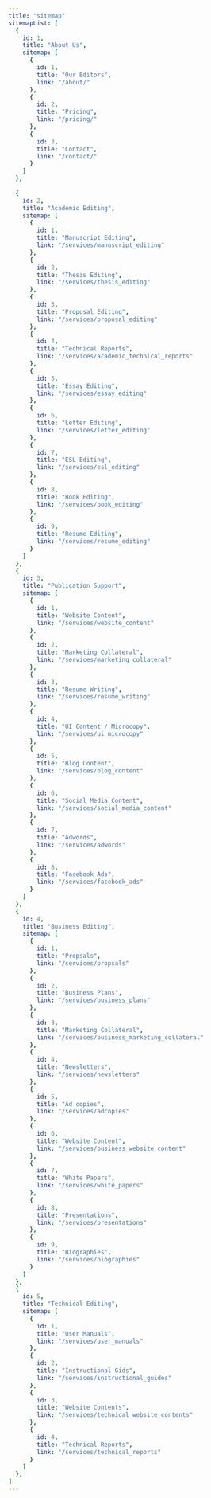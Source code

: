 ```yaml
---
title: "sitemap"
sitemapList: [
  {
    id: 1,
    title: "About Us",
    sitemap: [
      {
        id: 1,
        title: "Our Editors",
        link: "/about/"
      },
      {
        id: 2,
        title: "Pricing",
        link: "/pricing/"
      },
      {
        id: 3,
        title: "Contact",
        link: "/contact/"
      }
    ]
  },
  
  {
    id: 2,
    title: "Academic Editing",
    sitemap: [
      {
        id: 1,
        title: "Manuscript Editing",
        link: "/services/manuscript_editing"
      },
      {
        id: 2,
        title: "Thesis Editing",
        link: "/services/thesis_editing"
      },
      {
        id: 3,
        title: "Proposal Editing",
        link: "/services/proposal_editing"
      },
      {
        id: 4,
        title: "Technical Reports",
        link: "/services/academic_technical_reports"
      },
      {
        id: 5,
        title: "Essay Editing",
        link: "/services/essay_editing"
      },
      {
        id: 6,
        title: "Letter Editing",
        link: "/services/letter_editing"
      },
      {
        id: 7,
        title: "ESL Editing",
        link: "/services/esl_editing"
      },
      {
        id: 8,
        title: "Book Editing",
        link: "/services/book_editing"
      },
      {
        id: 9,
        title: "Resume Editing",
        link: "/services/resume_editing"
      }
    ]
  },
  {
    id: 3,
    title: "Publication Support",
    sitemap: [
      {
        id: 1,
        title: "Website Content",
        link: "/services/website_content"
      },
      {
        id: 2,
        title: "Marketing Collateral",
        link: "/services/marketing_collateral"
      },
      {
        id: 3,
        title: "Resume Writing",
        link: "/services/resume_writing"
      },
      {
        id: 4,
        title: "UI Content / Microcopy",
        link: "/services/ui_microcopy"
      },
      {
        id: 5,
        title: "Blog Content",
        link: "/services/blog_content"
      },
      {
        id: 6,
        title: "Social Media Content",
        link: "/services/social_media_content"
      },
      {
        id: 7,
        title: "Adwords",
        link: "/services/adwords"
      },
      {
        id: 8,
        title: "Facebook Ads",
        link: "/services/facebook_ads"
      }
    ]
  },
  {
    id: 4,
    title: "Business Editing",
    sitemap: [
      {
        id: 1,
        title: "Propsals",
        link: "/services/propsals"
      },
      {
        id: 2,
        title: "Business Plans",
        link: "/services/business_plans"
      },
      {
        id: 3,
        title: "Marketing Collateral",
        link: "/services/business_marketing_collateral"
      },
      {
        id: 4,
        title: "Newsletters",
        link: "/services/newsletters"
      },
      {
        id: 5,
        title: "Ad copies",
        link: "/services/adcopies"
      },
      {
        id: 6,
        title: "Website Content",
        link: "/services/business_website_content"
      },
      {
        id: 7,
        title: "White Papers",
        link: "/services/white_papers"
      },
      {
        id: 8,
        title: "Presentations",
        link: "/services/presentations"
      },
      {
        id: 9,
        title: "Biographies",
        link: "/services/biographies"
      }
    ]
  },
  {
    id: 5,
    title: "Technical Editing",
    sitemap: [
      {
        id: 1,
        title: "User Manuals",
        link: "/services/user_manuals"
      },
      {
        id: 2,
        title: "Instructional Gids",
        link: "/services/instructional_guides"
      },
      {
        id: 3,
        title: "Website Contents",
        link: "/services/technical_website_contents"
      },
      {
        id: 4,
        title: "Technical Reports",
        link: "/services/technical_reports"
      }
    ]
  },
]
---
```

